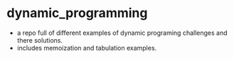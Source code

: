 # dynamic_programming

- a repo full of different examples of dynamic programing challenges and there solutions. 
- includes memoization and tabulation examples.

